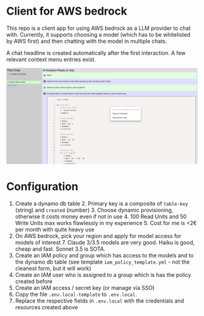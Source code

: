 # Client for AWS bedrock

This repo is a client app for using AWS bedrock as a LLM provider to chat with.
Currently, it supports choosing a model (which has to be whitelisted by AWS first) and then
chatting with the model in multiple chats.

A chat headline is created automatically after the first interaction. A few relevant context
menu entries exist.

![screenshot.png](images/screenshot.png)

# Configuration

1. Create a dynamo db table
   2. Primary key is a composite of `table-key` (string) and `created` (number)
   3. Choose dynamic provisioning, otherwise it costs money even if not in use
   4. 100 Read Units and 50 Write Units max works flawlessly in my experience
   5. Cost for me is <2€ per month with quite heavy use
6. On AWS bedrock, pick your region and apply for model access for models of interest
   7. Claude 3/3.5 models are very good. Haiku is good, cheap and fast. Sonnet 3.5 is SOTA.
8. Create an IAM policy and group which has access to the models and to the dynamo db table
   (see template `iam_policy_template.yml` - not the cleanest form, but it will work)
9. Create an IAM user who is assigned to a group which is has the policy created before
10. Create an IAM access / secret key (or manage via SSO)
11. Copy the file `.env.local-template` to `.env.local`.
12. Replace the respective fields in `.env.local` with the credentials and resources created above

